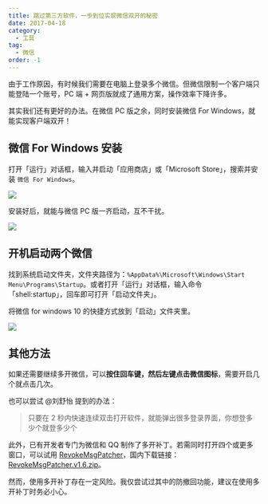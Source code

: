 ```yaml
---
title: 跳过第三方软件，一步到位实现微信双开的秘密
date: 2017-04-18
category:
  - 工具
tag:
  - 微信
order: -1
---
```


由于工作原因，有时候我们需要在电脑上登录多个微信。但微信限制一个客户端只能登陆一个账号，PC 端 + 网页版就成了通用方案，操作效率下降许多。

其实我们还有更好的办法。在微信 PC 版之余，同时安装微信 For Windows，就能实现客户端双开！

## 微信 For Windows 安装

打开「运行」对话框，输入并启动「应用商店」或「Microsoft Store」，搜索并安装 `微信 For Windows`。

![](https://img.gpt-vip.top/2022-05-06-04-21-30.png?imageMogr2/format/webp)

安装好后，就能与微信 PC 版一齐启动，互不干扰。

![](https://img.gpt-vip.top/2022-05-06-04-21-40.png?imageMogr2/format/webp)

## 开机启动两个微信

找到系统启动文件夹，文件夹路径为：`%AppData%\Microsoft\Windows\Start Menu\Programs\Startup`。或者打开「运行」对话框，输入命令「shell:startup」，回车即可打开「启动文件夹」。

将微信 for windows 10 的快捷方式放到「启动」文件夹里。

![](https://img.gpt-vip.top/2022-05-06-04-23-49.png?imageMogr2/format/webp)

## 其他方法

如果还需要继续多开微信，可以**按住回车键，然后左键点击微信图标**，需要开启几个就点击几次。

也可以尝试 @刘舒怡 提到的办法：

> 只要在 2 秒内快速连续双击打开软件，就能弹出很多登录界面，你想登多少个就登多少个

此外，已有开发者专门为微信和 QQ 制作了多开补丁。若需同时打开四个或更多窗口，可以试用 [RevokeMsgPatcher](https://github.com/huiyadanli/RevokeMsgPatcher)，国内下载链接：[RevokeMsgPatcher.v1.6.zip](https://wwva.lanzouq.com/irUIX187hz3c)。

然而，使用多开补丁存在一定风险。我仅尝试过其中的防撤回功能，建议在使用多开补丁时务必小心。
